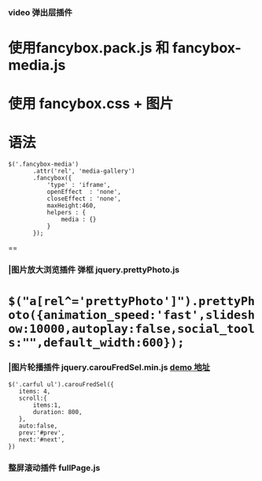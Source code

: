 ### video 弹出层插件
# 使用fancybox.pack.js 和 fancybox-media.js 
# 使用 fancybox.css + 图片
# 语法 
 ```
 $('.fancybox-media')
        .attr('rel', 'media-gallery')
        .fancybox({
            'type' : 'iframe',
            openEffect  : 'none',
            closeEffect : 'none',
            maxHeight:460,
            helpers : {
                media : {}
            }
        });
 ```
 ==
 ### |图片放大浏览插件 弹框 jquery.prettyPhoto.js
 `$("a[rel^='prettyPhoto']").prettyPhoto({animation_speed:'fast',slideshow:10000,autoplay:false,social_tools:"",default_width:600});`
 ==
 ### |图片轮播插件 jquery.carouFredSel.min.js [demo 地址](http://coolcarousels.frebsite.nl/c/66/)
 ```
 $('.carful ul').carouFredSel({
	items: 4,
	scroll:{
		items:1,
		duration: 800,
	},
	auto:false,
	prev:'#prev',
	next:'#next',
})
 ```
 ### 整屏滚动插件 fullPage.js 
